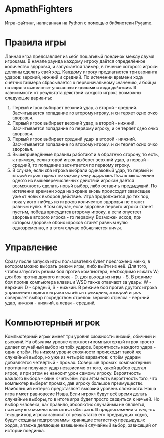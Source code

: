 # ApmathFighters
Игра-файтинг, написанная на Python с помощью библиотеки Pygame.
# Правила игры
Данная игра представляет из себя пошаговый поединок между двумя игроками. В начале раунда каждому игроку даётся определённое количество здоровья, и запускается таймер, в течение которого игроки должны сделать свой ход. 
Каждому игроку предлагаются три варианта ударов: верхний, нижний и средний. По истечении времени хода счётчик таймера сбрасывается к первоначальному значению, а бойцы на экране выполняют указанное игроками в ходе действие. 
В зависимости от результата действий каждого игрока возможны следующие варианты:
1. Первый игрок выбирает верхний удар, а второй - средний. Засчитывается попадание по второму игроку, и он теряет одно очко здоровья. 
2. Первый игрок выбирает верхний удар, а второй - нижний. Засчитывается попадание по первому игроку, и он теряет одно очко здоровья. 
3. Первый игрок выбирает средний удар, а второй - нижний. Засчитывается попадание по второму игроку, и он теряет одно очко здоровья.
4. Вышеприведённые правила работают и в обратную сторону, то есть, к примеру, если второй игрок выберет верхний удар, а первый - средний, то попадание засчитается по первому игроку.
5. В случае, если оба игрока выбрали одинаковый удар, то первый и второй игрок теряют по одному очку здоровья.
После выполнения одного из вышеперечисленных действий игрокам даётся возможность сделать новый выбор, либо оставить предыдущий. По истечении времени хода на экране вновь происходит зависящее уже от новых выборов действие. Игра продолжается до тех пор, пока у кого-нибудь из игроков количество здоровья не станет равным нулю. В том случае, если здоровье первого игрока станет пустым, победа присудится второму игроку, а если опустеет здоровье второго игрока - то первому. Возможен исход, при котором здоровье обоих игроков станет равным нулю одновременно, и в этом случае объявляется ничья.
# Управление
Сразу после запуска игры пользователю будет предложено меню, в котором можно выбрать режим игры, либо выйти из неё. Для того, чтобы запустить режим боя против компьютера, необходимо нажать W; для боя против другого игрока - D, для выхода из игры - S. В режиме боя против компьютера клавиши WSD  также отвечают за удары: W - верхний, D - средний, S - нижний. В режиме боя против другого игрока управление первого игрока остаётся преждним, а второй игрок совершает выбор посредством стрелок: верхняя стрелка - верхний удар, нижняя - нижний, а левая - средний.
# Компьютерный игрок
Компьютерный игрок имеет три уровня сложности: низкий, обычный и высокий.
На обычном уровне сложности компьютерный игрок просто делает случайный выбор из трёх ударов. Вероятность каждого удара - один к трём. 
На низком уровне сложности происходит такой же случайный выбор, но уже из четырёх вариантов: к трём ударам добавляется четвёртый - промах. Совершив промах, компьютерный противник получает удар независимо от того, какой выбор сделал игрок, и при этом не наносит урон самому игроку. Вероятность каждого выбора - один к четырём, при этом есть вероятность того, что компьютер выберет промах, дав игроку большое преимущество.
Наибольший интерес представляет высокий уровень сложности. Наша игра имеет равновесие Нэша. Если игроки будут всё время делать случайные выборы, то в итоге игра будет просто сводиться к ничьей. Но выбор человека, как правило, абсолютно случайным не является, поэтому его можно попытаться обыграть. В предположении о том, что текущий ход игрока зависит от результатов его предыдущих ходов, будут созданы подпрограммы, хранящие статистику предыдущих ходов, а также делающие взвешенный случайный выбор, зависящий от истории поединка.

